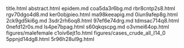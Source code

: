 title.html
abstract.html
epidem.md
coa5da3r6bg.md
rbr8cntp2s8.html
rgv70dgo4d8.md
ker0objpieo.html
ma98keeapig.md
0iun9afep8g.html
2ck9gd5ki6g.md
3sdr2rh6oq8.html
97ef6e74drg.md
tdmsac714q8.html
0nefd12r0s.md
ls4pe7bpag.html
s60qkqscpg.md
o3vmei64op.html
figures/malefemale
c1oiv6ejt1o.html
figures/cases_crude_all_I14_0
5ppnjd14dg8.html
5r96h28ul9g.html